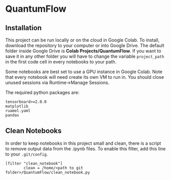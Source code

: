 # QuantumFlow

## Installation
This project can be run locally or on the cloud in Google Colab. To install, download the repository to your computer or into Google Drive. The default folder inside Google Drive is **Colab Projects/QuantumFlow**. If you want to save it in any other folder you will have to change the variable `project_path` in the first code cell in every notebooks to your path.

Some notebooks are best set to use a GPU instance in Google Colab. Note that every notebook will need create its own VM to run in. You should close unused sessions via Runtime->Manage Sessions.

The required python packages are:

```
tensorboard>=2.0.0
matplotlib
ruamel.yaml
pandas
```

## Clean Notebooks

In order to keep notebooks in this project small and clean, there is a script to remove output data from the .ipynb files. To enable this filter, add this line to your `.git/config`.

```
[filter "clean_notebook"]
        clean = /home/<path to git folder>/QuantumFlow/clean_notebook.py
```
